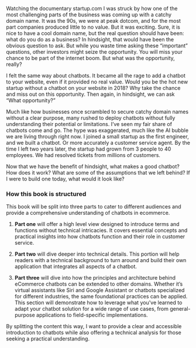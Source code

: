 Watching the documentary startup.com I was struck by how one of the most challenging parts of the business was coming up with a catchy domain name. It was the 90s, we were at peak dotcom, and for the most part companies produced little to no value. But it was exciting. Sure, it is nice to have a cool domain name, but the real question should have been: what do you do as a business? In hindsight, that would have been the obvious question to ask. But while you waste time asking these “important” questions, other investors might seize the opportunity. You will miss your chance to be part of the internet boom. But what was the opportunity, really?

I felt the same way about chatbots. It became all the rage to add a chatbot to your website, even if it provided no real value. Would you be the hot new startup without a chatbot on your website in 2018? Why take the chance and miss out on this opportunity. Then again, in hindsight, we can ask “What opportunity?”

Much like how businesses once scrambled to secure catchy domain names without a clear purpose, many rushed to deploy chatbots without fully understanding their potential or limitations. I’ve seen my fair share of chatbots come and go. The hype was exaggerated, much like the AI bubble we are living through right now. I joined a small startup as the first engineer, and we built a chatbot. Or more accurately a customer service agent. By the time I left two years later, the startup had grown from 3 people to 40 employees. We had resolved tickets from millions of customers.

Now that we have the benefit of hindsight, what makes a good chatbot? How does it work? What are some of the assumptions that we left behind? If I were to build one today, what would it look like?

<div class="block-meta">

### How this book is structured

This book will be split into three parts to cater to different audiences and provide a comprehensive understanding of chatbots in ecommerce. 

1.	**Part one** will offer a high level view designed to introduce terms and functions without technical intricacies. It covers essential concepts and practical insights into how chatbots function and their role in customer service.

1.	**Part two** will dive deeper into technical details. This portion will help readers with a technical background to turn around and build their own application that integrates all aspects of a chatbot.

1.	**Part three** will dive into how the principles and architecture behind eCommerce chatbots can be extended to other domains. Whether it’s virtual assistants like Siri and Google Assistant or chatbots specialized for different industries, the same foundational practices can be applied. This section will demonstrate how to leverage what you've learned to adapt your chatbot solution for a wide range of use cases, from general-purpose applications to field-specific implementations.

By splitting the content this way, I want to provide a clear and accessible introduction to chatbots while also offering a technical analysis for those seeking a practical understanding.

</div>